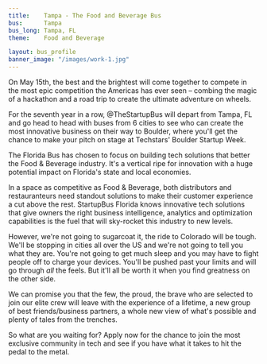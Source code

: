```yaml
---
title:    Tampa - The Food and Beverage Bus
bus:      Tampa
bus_long: Tampa, FL
theme:    Food and Beverage

layout: bus_profile
banner_image: "/images/work-1.jpg"
---
```


On May 15th, the best and the brightest will come together to compete in the most epic competition the Americas has ever seen – combing the magic of a hackathon and a road trip to create the ultimate adventure on wheels.

For the seventh year in a row, @TheStartupBus will depart from Tampa, FL and go head to head with buses from 6 cities to see who can create the most innovative business on their way to Boulder, where you'll get the chance to make your pitch on stage at Techstars' Boulder Startup Week.

The Florida Bus has chosen to focus on building tech solutions that better the Food & Beverage industry. It's a vertical ripe for innovation with a huge potential impact on Florida's state and local economies.

In a space as competitive as Food & Beverage, both distributors and restauranteurs need standout solutions to make their customer experience a cut above the rest.  StartupBus Florida knows innovative tech solutions that give owners the right business intelligence, analytics and optimization capabilities is the fuel that will sky-rocket this industry to new levels.

However, we're not going to sugarcoat it, the ride to Colorado will be tough. We'll be stopping in cities all over the US and we're not going to tell you what they are. You're not going to get much sleep and you may have to fight people off to charge your devices. You'll be pushed past your limits and will go through ​*all*​ the feels. But it'll all be worth it when you find greatness on the other side.

We can promise you that the few, the proud, the brave who are selected to join our elite crew will leave with the experience of a lifetime, a new group of best friends/business partners, a whole new view of what's possible and plenty of tales from the trenches.

So what are you waiting for? Apply now for the chance to join the most exclusive community in tech and see if you have what it takes to hit the pedal to the metal.
